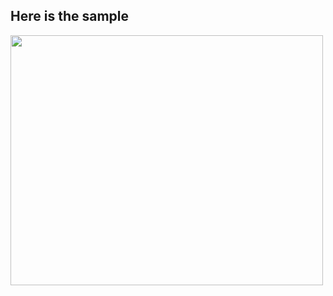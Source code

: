 ## Here is the sample 
<p><img src = "https://user-images.githubusercontent.com/67545874/110747661-e2e80c00-8268-11eb-89b4-24970cd1ef26.png" width = "500" height = "400"></p>

